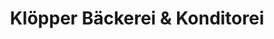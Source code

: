 ---
title: "Klöpper Bäckerei & Konditorei"
url: /lehrte/kloepper-baeckerei-und-konditorei/
shop: Lebensmittel
---